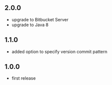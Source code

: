 ## 2.0.0

  - upgrade to Bitbucket Server
  - upgrade to Java 8

## 1.1.0

  - added option to specify version commit pattern

## 1.0.0

  - first release